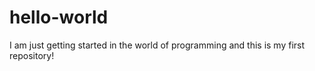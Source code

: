 # hello-world
I am just getting started in the world of programming and this is my first repository!
